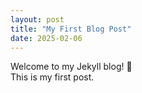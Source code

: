 ```yaml
---
layout: post
title: "My First Blog Post"
date: 2025-02-06
---
```


Welcome to my Jekyll blog! 🎉  
This is my first post.
